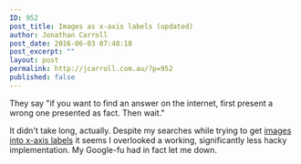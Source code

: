 ```yaml
---
ID: 952
post_title: Images as x-axis labels (updated)
author: Jonathan Carroll
post_date: 2016-06-03 07:48:18
post_excerpt: ""
layout: post
permalink: http://jcarroll.com.au/?p=952
published: false
---
```

They say "if you want to find an answer on the internet, first present a wrong one presented as fact. Then wait."

<!--more-->

It didn't take long, actually. Despite my searches while trying to get <a href="http://jcarroll.com.au/2016/06/02/images-as-x-axis-labels/" target="_blank">images into x-axis labels</a> it seems I overlooked a working, significantly less hacky implementation. My Google-fu had in fact let me down.